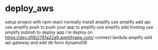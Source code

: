 # deploy_aws
setup project with npm react normally
install amplify
use amplify add api
use amplify push to push your app to amplify
use amplify add hosting
use amplify publish to deploy app
i'm deploy on https://dev.d1llb2781a22a9.amplifyapp.com/
connect lambda amplify
add api gateway and add db form dynamoDB
